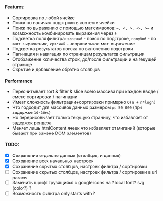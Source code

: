 #### Features:

- Сортировка по любой ячейке
- Поиск по наличию подстроки в контенте ячейки
- Поиск по выражению с помощью мат.символов: `=, <, >, <=, >=` и возможность комбинировать выражения через `&`
- Подсветка поля фильтра: `зеленый` - поиск по подстроке, `голубой` - по мат. выражению, `красный` - неправильное мат. выражение
- Подсветка результатов поиска по включению подстроки
- Пагинация и навигация по страницам результатов фильтрации
- Отображение количества строк, до/после фильтрации и на текущей странице
- Скрытие и добавление обратно столбцов

#### Performance

- Пересчитывает sort & filter & slice всего массива при каждом вводе / смене сортировки / пагинации
- Имеет сложность фильтрации+сортировки примерно `O(n + n*logn)`
- Что подходит для массивов данных размером `до 50 000` (при задержке `10-30мс`)
- Но перерисовывает только текущую страницу, что избавляет от задержек рендера
- Меняет лишь htmlContent ячеек что избавляет от миганий (которые бывают при замене DOM элементов)

#### TODO:

- [x] Сохранение отдельно данных (столбцов, и данных)
- [x] Сохранение всех начальных настроек
- [x] Сохранение скрытых столбцов, настроек фильтра / сортировки
- [ ] Сохранение скрытых столбцов, настроек фильтра / сортировки в url params
- [ ] Заменить шрифт грузящийся с google icons на ? local font? svg (color?) ?
- [ ] Возможность фильтра only starts with ?
